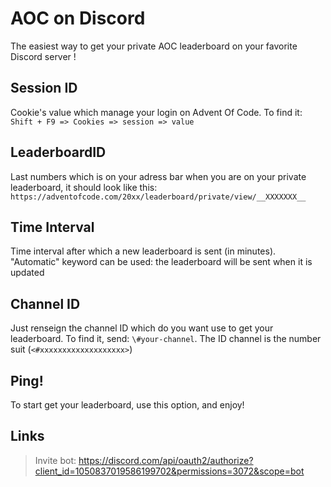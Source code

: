# AOC on Discord

The easiest way to get your private AOC leaderboard on your favorite Discord server !

## Session ID
Cookie's value which manage your login on Advent Of Code. To find it:  
`Shift + F9 => Cookies => session => value`

## LeaderboardID
Last numbers which is on your adress bar when you are on your private leaderboard, it should look like this:  
`https://adventofcode.com/20xx/leaderboard/private/view/__XXXXXXX__`

## Time Interval
Time interval after which a new leaderboard is sent (in minutes). "Automatic" keyword can be used: the leaderboard will be sent when it is updated

## Channel ID
Just renseign the channel ID which do you want use to get your leaderboard. To find it, send: `\#your-channel`. The ID channel is the number suit (`<#xxxxxxxxxxxxxxxxxxx>`)

## Ping!
To start get your leaderboard, use this option, and enjoy!

## Links
 > Invite bot: https://discord.com/api/oauth2/authorize?client_id=1050837019586199702&permissions=3072&scope=bot
